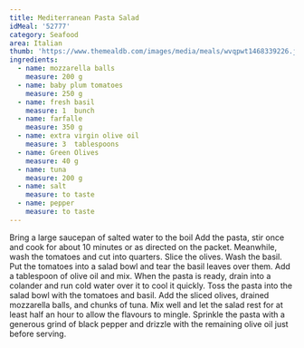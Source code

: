 ```yaml
---
title: Mediterranean Pasta Salad
idMeal: '52777'
category: Seafood
area: Italian
thumb: 'https://www.themealdb.com/images/media/meals/wvqpwt1468339226.jpg'
ingredients:
  - name: mozzarella balls
    measure: 200 g
  - name: baby plum tomatoes
    measure: 250 g
  - name: fresh basil
    measure: 1  bunch
  - name: farfalle
    measure: 350 g
  - name: extra virgin olive oil
    measure: 3  tablespoons
  - name: Green Olives
    measure: 40 g
  - name: tuna
    measure: 200 g
  - name: salt
    measure: to taste
  - name: pepper
    measure: to taste
---
```

Bring a large saucepan of salted water to the boil
Add the pasta, stir once and cook for about 10 minutes or as directed on the packet.
Meanwhile, wash the tomatoes and cut into quarters. Slice the olives. Wash the basil.
Put the tomatoes into a salad bowl and tear the basil leaves over them. Add a tablespoon of olive oil and mix.
When the pasta is ready, drain into a colander and run cold water over it to cool it quickly.
Toss the pasta into the salad bowl with the tomatoes and basil.
Add the sliced olives, drained mozzarella balls, and chunks of tuna. Mix well and let the salad rest for at least half an hour to allow the flavours to mingle.
Sprinkle the pasta with a generous grind of black pepper and drizzle with the remaining olive oil just before serving.
